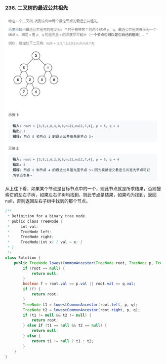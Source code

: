 ### 236. 二叉树的最近公共祖先
![](../../imgs/2019-01-17_215300.png)   
从上往下看，如果某个节点是目标节点中的一个，则此节点就是所求结果，否则搜索它的左右子树，如果左右子树均找到，则此节点是结果，如果均为找到，返回null，否则返回左右子树中找到的那个节点。
```java
/**
 * Definition for a binary tree node.
 * public class TreeNode {
 *     int val;
 *     TreeNode left;
 *     TreeNode right;
 *     TreeNode(int x) { val = x; }
 * }
 */
class Solution {
    public TreeNode lowestCommonAncestor(TreeNode root, TreeNode p, TreeNode q) {
        if (root == null) {
            return null;
        }
        boolean f = root.val == p.val || root.val == q.val;
        if (f) {
            return root;
        }
        TreeNode t1 = lowestCommonAncestor(root.left, p, q);
        TreeNode t2 = lowestCommonAncestor(root.right, p, q);
        if (t1 != null && t2 != null) {
            return root;
        } else if (t1 == null && t2 == null) {
            return null;
        } else {
            return t1 != null ? t1 : t2;
        }
    }
}
```